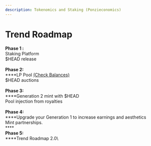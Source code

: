 ```yaml
---
description: Tokenomics and Staking (Ponzieconomics)
---
```


# Trend Roadmap

**Phase 1 :**\
Staking Platform\
$HEAD release \
&#x20;\
**Phase 2:**\
****LP Pool [(Check Balances)](../economics/balances/)\
$HEAD auctions\
\
**Phase 3:**\
****Generation 2 mint with $HEAD\
Pool injection from royalties\
\
**Phase 4:**\
****Upgrade your Generation 1 to increase earnings and aesthetics \
Mint partnerships. \
****\
**Phase 5:**\
****Trend Roadmap 2.0\
